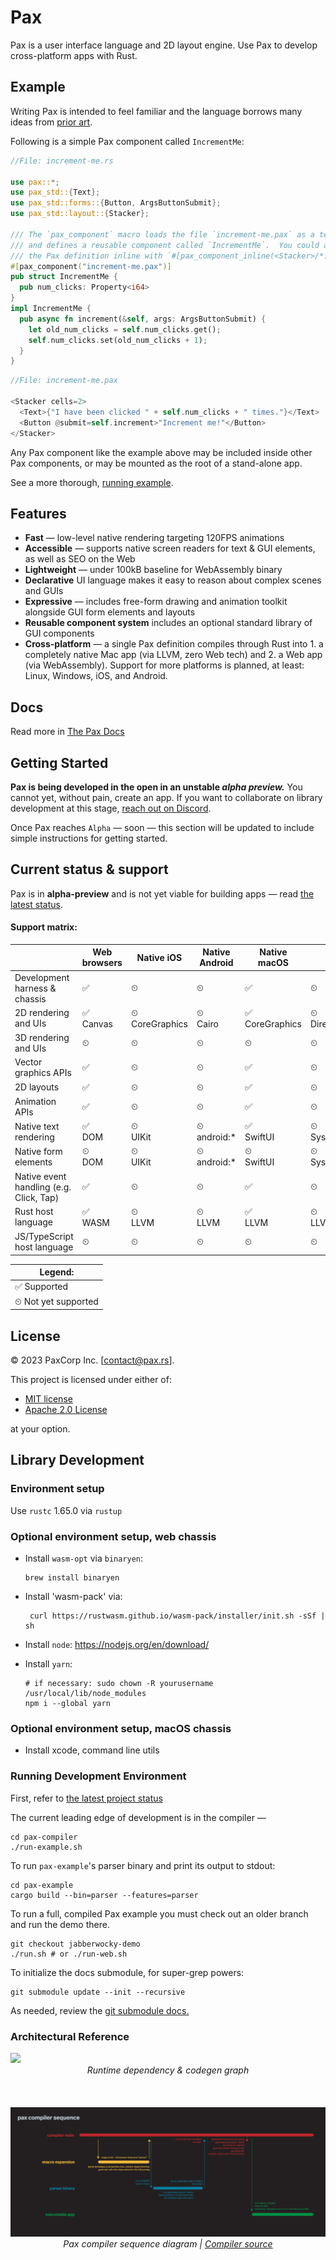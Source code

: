 # Pax  

Pax is a user interface language and 2D layout engine.  Use Pax to develop cross-platform apps with Rust.

## Example

Writing Pax is intended to feel familiar and the language borrows many ideas from [prior art](https://docs.pax.rs/intro-goals-prior-art.htmll#prior-art--inspiration).

Following is a simple Pax component called `IncrementMe`:

```rust
//File: increment-me.rs

use pax::*;
use pax_std::{Text};
use pax_std::forms::{Button, ArgsButtonSubmit};
use pax_std::layout::{Stacker};

/// The `pax_component` macro loads the file `increment-me.pax` as a template declaration 
/// and defines a reusable component called `IncrementMe`.  You could also declare
/// the Pax definition inline with `#[pax_component_inline(<Stacker>/*...*/</Stacker>)] 
#[pax_component("increment-me.pax")] 
pub struct IncrementMe {
  pub num_clicks: Property<i64>
}
impl IncrementMe {
  pub async fn increment(&self, args: ArgsButtonSubmit) {
    let old_num_clicks = self.num_clicks.get();
    self.num_clicks.set(old_num_clicks + 1);
  }
}
```
```rust
//File: increment-me.pax

<Stacker cells=2>
  <Text>{"I have been clicked " + self.num_clicks + " times."}</Text>
  <Button @submit=self.increment>"Increment me!"</Button>
</Stacker>
```


Any Pax component like the example above may be included inside other Pax components, or may be mounted as the root of a stand-alone app.

See a more thorough, [running example](https://docs.pax.rs/intro-example.html).

## Features

 - **Fast** — low-level native rendering targeting 120FPS animations
 - **Accessible** — supports native screen readers for text & GUI elements, as well as SEO on the Web
 - **Lightweight** — under 100kB baseline for WebAssembly binary 
 - **Declarative** UI language makes it easy to reason about complex scenes and GUIs
 - **Expressive** — includes free-form drawing and animation toolkit alongside GUI form elements and layouts
 - **Reusable component system** includes an optional standard library of GUI components
 - **Cross-platform** — a single Pax definition compiles through Rust into 1. a completely native Mac app (via LLVM, zero Web tech) and 2. a Web app (via WebAssembly). Support for more platforms is planned, at least: Linux, Windows, iOS, and Android.


## Docs
Read more in [The Pax Docs](https://docs.pax.rs/)


## Getting Started
**Pax is being developed in the open in an unstable _alpha preview._** You cannot yet, without pain, create an app.  If you want to collaborate on library development at this stage, [reach out on Discord](https://discord.gg/P6vTntC6fr).

Once Pax reaches `Alpha` — soon — this section will be updated to include simple instructions for getting started.


## Current status & support

Pax is in **alpha-preview** and is not yet viable for building apps — read [the latest status](https://docs.pax.rs/status-sept-2022.html).


#### Support matrix:

|                                         | Web browsers  | Native iOS          | Native Android    | Native macOS        | Native Windows              | Native Linux |
|-----------------------------------------|---------------|---------------------|-------------------|---------------------|-----------------------------|--------------|
| Development harness & chassis           | ✅             | ⏲                   | ⏲                 | ✅                   | ⏲                           | ⏲            |
| 2D rendering and UIs                    | ✅ <br/>Canvas | ⏲ <br/>CoreGraphics | ⏲ <br/>Cairo      | ✅ <br/>CoreGraphics | ⏲ <br/>Direct2D             | ⏲ <br/>Cairo |
| 3D rendering and UIs                    | ⏲             | ⏲                   | ⏲                 | ⏲                   | ⏲                           | ⏲            |
| Vector graphics APIs                    | ✅             | ⏲                   | ⏲                 | ✅                   | ⏲                           | ⏲            |
| 2D layouts                              | ✅             | ⏲                   | ⏲                 | ✅                   | ⏲                           | ⏲            |
| Animation APIs                          | ✅             | ⏲                   | ⏲                 | ✅                   | ⏲                           | ⏲            |
| Native text rendering                   | ✅ <br/>DOM    | ⏲ <br/>UIKit        | ⏲ <br/>android:\* | ✅ <br/>SwiftUI      | ⏲ <br/>System.Windows.Forms | ⏲ <br/>GTK   |
| Native form elements                    | ⏲ <br/>DOM    | ⏲ <br/>UIKit        | ⏲ <br/>android:\* | ⏲ <br/>SwiftUI      | ⏲ <br/>System.Windows.Forms | ⏲ <br/>GTK   |
| Native event handling (e.g. Click, Tap) | ✅             | ⏲                   | ⏲                 | ✅                   | ⏲                           | ⏲            |
| Rust host language                      | ✅ <br/>WASM   | ⏲ <br/>LLVM         | ⏲ <br/>LLVM       | ✅ <br/>LLVM         | ⏲ <br/>LLVM                 | ⏲ <br/>LLVM  |
| JS/TypeScript host language             | ⏲             | ⏲                   | ⏲                 | ⏲                   | ⏲                           | ⏲            |

| Legend:             |
|---------------------|
| ✅ Supported         |
| ⏲ Not yet supported |


## License

© 2023 PaxCorp Inc.  [contact@pax.rs].

This project is licensed under either of:
- [MIT license](LICENSE-MIT)
- [Apache 2.0 License](LICENSE-APACHE)

at your option.

## Library Development

### Environment setup

Use `rustc` 1.65.0 via `rustup`


### Optional environment setup, web chassis

- Install `wasm-opt` via `binaryen`:
   ```shell
   brew install binaryen
   ```

- Install 'wasm-pack' via:
   ```shell
    curl https://rustwasm.github.io/wasm-pack/installer/init.sh -sSf | sh 
   ```

- Install `node`: https://nodejs.org/en/download/

- Install `yarn`:
   ```shell
  # if necessary: sudo chown -R yourusername /usr/local/lib/node_modules 
  npm i --global yarn
   ```

### Optional environment setup, macOS chassis

- Install xcode, command line utils

### Running Development Environment

First, refer to [the latest project status](https://docs.pax.rs/status-sept-2022.html)

The current leading edge of development is in the compiler —
```
cd pax-compiler
./run-example.sh
```

To run `pax-example`'s parser binary and print its output to stdout:
```
cd pax-example
cargo build --bin=parser --features=parser
```

To run a full, compiled Pax example you must check out an older branch and run the demo there.  
```
git checkout jabberwocky-demo
./run.sh # or ./run-web.sh
```

To initialize the docs submodule, for super-grep powers:

```
git submodule update --init --recursive
```

As needed, review the [git submodule docs.](https://git-scm.com/docs/gitsubmodules)


### Architectural Reference

<img src="runtime-arch.png" />
<div style="text-align: center; font-style: italic;">Runtime dependency & codegen graph</div>
<br /><br /><br />
<img src="compiler-sequence.png" />
<div style="text-align: center; font-style: italic;">
Pax compiler sequence diagram | <a href="https://www.github.com/pax-lang/pax/blob/master/pax-compiler/">Compiler source</a>
</div>
